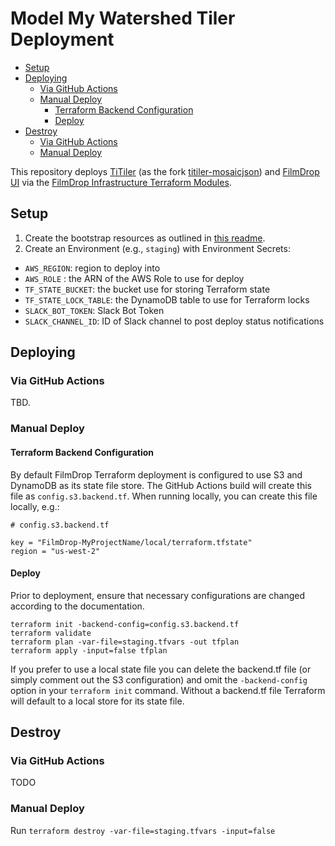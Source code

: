 <!-- omit from toc -->
# Model My Watershed Tiler Deployment

- [Setup](#setup)
- [Deploying](#deploying)
  - [Via GitHub Actions](#via-github-actions)
  - [Manual Deploy](#manual-deploy)
    - [Terraform Backend Configuration](#terraform-backend-configuration)
    - [Deploy](#deploy)
- [Destroy](#destroy)
  - [Via GitHub Actions](#via-github-actions-1)
  - [Manual Deploy](#manual-deploy-1)

This repository deploys [TiTiler](https://github.com/developmentseed/titiler)
(as the fork [titiler-mosaicjson](https://github.com/Element84/titiler-mosaicjson))
and [FilmDrop UI](https://github.com/Element84/filmdrop-ui) via the
[FilmDrop Infrastructure Terraform Modules](https://github.com/Element84/filmdrop-aws-tf-modules).

## Setup

1. Create the bootstrap resources as outlined in [this readme](boostrap/README.md).
2. Create an Environment (e.g., `staging`) with Environment Secrets:

- `AWS_REGION`: region to deploy into
- `AWS_ROLE` : the ARN of the AWS Role to use for deploy
- `TF_STATE_BUCKET`: the bucket use for storing Terraform state
- `TF_STATE_LOCK_TABLE`: the DynamoDB table to use for Terraform locks
- `SLACK_BOT_TOKEN`: Slack Bot Token
- `SLACK_CHANNEL_ID`: ID of Slack channel to post deploy status notifications

## Deploying

### Via GitHub Actions

TBD.

### Manual Deploy

#### Terraform Backend Configuration

By default FilmDrop Terraform deployment is configured to use S3 and DynamoDB as
its state file store. The GitHub Actions build will create this file as
`config.s3.backend.tf`. When running locally, you can create this file locally, e.g.:

```text
# config.s3.backend.tf

key = "FilmDrop-MyProjectName/local/terraform.tfstate"
region = "us-west-2"
```

#### Deploy

Prior to deployment, ensure that necessary configurations are changed according
to the documentation.

```shell
terraform init -backend-config=config.s3.backend.tf
terraform validate
terraform plan -var-file=staging.tfvars -out tfplan
terraform apply -input=false tfplan
```

If you prefer to use a local state file you can delete the backend.tf file (or
simply comment out the S3 configuration) and omit the `-backend-config` option
in your `terraform init` command. Without a backend.tf file Terraform will
default to a local store for its state file.

## Destroy

### Via GitHub Actions

TODO

### Manual Deploy

Run `terraform destroy -var-file=staging.tfvars -input=false`
